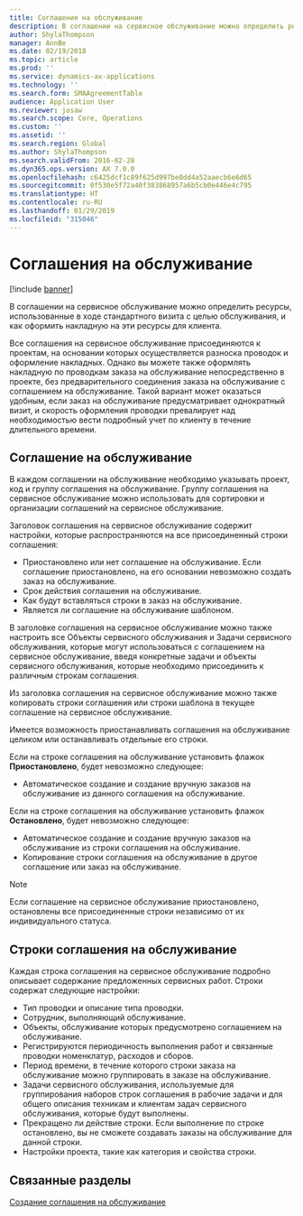 ```yaml
---
title: Соглашения на обслуживание
description: В соглашении на сервисное обслуживание можно определить ресурсы, использованные в ходе стандартного визита с целью обслуживания, и как оформить накладную на эти ресурсы для клиента.
author: ShylaThompson
manager: AnnBe
ms.date: 02/19/2018
ms.topic: article
ms.prod: ''
ms.service: dynamics-ax-applications
ms.technology: ''
ms.search.form: SMAAgreementTable
audience: Application User
ms.reviewer: josaw
ms.search.scope: Core, Operations
ms.custom: ''
ms.assetid: ''
ms.search.region: Global
ms.author: ShylaThompson
ms.search.validFrom: 2016-02-28
ms.dyn365.ops.version: AX 7.0.0
ms.openlocfilehash: c6425dcf1c89f625d997be0dd4a52aaecb6e6d65
ms.sourcegitcommit: 0f530e5f72a40f383868957a6b5cb0e446e4c795
ms.translationtype: HT
ms.contentlocale: ru-RU
ms.lasthandoff: 01/29/2019
ms.locfileid: "315046"
---
```

# <a name="service-agreements"></a>Соглашения на обслуживание

[!include [banner](../includes/banner.md)]

В соглашении на сервисное обслуживание можно определить ресурсы, использованные в ходе стандартного визита с целью обслуживания, и как оформить накладную на эти ресурсы для клиента.

Все соглашения на сервисное обслуживание присоединяются к проектам, на основании которых осуществляется разноска проводок и оформление накладных. Однако вы можете также оформлять накладную по проводкам заказа на обслуживание непосредственно в проекте, без предварительного соединения заказа на обслуживание с соглашением на обслуживание. Такой вариант может оказаться удобным, если заказ на обслуживание предусматривает однократный визит, и скорость оформления проводки превалирует над необходимостью вести подробный учет по клиенту в течение длительного времени.

## <a name="service-agreement"></a>Соглашение на обслуживание

В каждом соглашении на обслуживание необходимо указывать проект, код и группу соглашения на обслуживание. Группу соглашения на сервисное обслуживание можно использовать для сортировки и организации соглашений на сервисное обслуживание.

Заголовок соглашения на сервисное обслуживание содержит настройки, которые распространяются на все присоединенный строки соглашения:

-  Приостановлено или нет соглашение на обслуживание. Если соглашение приостановлено, на его основании невозможно создать заказ на обслуживание.
-  Срок действия соглашения на обслуживание.
-  Как будут вставляться строки в заказ на обслуживание.
-  Является ли соглашение на обслуживание шаблоном.

В заголовке соглашения на сервисное обслуживание можно также настроить все Объекты сервисного обслуживания и Задачи сервисного обслуживания, которые могут использоваться с соглашением на сервисное обслуживание, введя конкретные задачи и объекты сервисного обслуживания, которые необходимо присоединить к различным строкам соглашения.

Из заголовка соглашения на сервисное обслуживание можно также копировать строки соглашения или строки шаблона в текущее соглашение на сервисное обслуживание.

Имеется возможность приостанавливать соглашения на обслуживание целиком или останавливать отдельные его строки.

Если на строке соглашения на обслуживание установить флажок **Приостановлено**, будет невозможно следующее:

-    Автоматическое создание и создание вручную заказов на обслуживание из данного соглашения на обслуживание.

Если на строке соглашения на обслуживание установить флажок **Остановлено**, будет невозможно следующее:

-    Автоматическое создание и создание вручную заказов на обслуживание из строки соглашения на обслуживание.
-    Копирование строки соглашения на обслуживание в другое соглашение или заказ на обслуживание.


> [!NOTE]
> Если соглашение на сервисное обслуживание приостановлено, остановлены все присоединенные строки независимо от их индивидуального статуса.

## <a name="service-agreement-lines"></a>Строки соглашения на обслуживание

Каждая строка соглашения на сервисное обслуживание подробно описывает содержание предложенных сервисных работ. Строки содержат следующие настройки:

-  Тип проводки и описание типа проводки.
-  Сотрудник, выполняющий обслуживание.
-  Объекты, обслуживание которых предусмотрено соглашением на обслуживание.
-  Регистрируются периодичность выполнения работ и связанные проводки номенклатур, расходов и сборов.
-  Период времени, в течение которого строки заказа на обслуживание можно группировать в заказе на обслуживание.
-  Задачи сервисного обслуживания, используемые для группирования наборов строк соглашения в рабочие задачи и для общего описания техникам и клиентам задач сервисного обслуживания, которые будут выполнены.
-  Прекращено ли действие строки. Если выполнение по строке остановлено, вы не сможете создавать заказы на обслуживание для данной строки.
-  Настройки проекта, такие как категория и свойства строки.

## <a name="related-topics"></a>Связанные разделы

[Создание соглашения на обслуживание](create-service-agreements.md)
